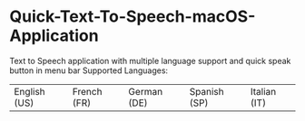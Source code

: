 # Quick-Text-To-Speech-macOS-Application
Text to Speech application with multiple language support and quick speak button in menu bar
Supported Languages:
<table>
<td>English (US)
<td>French (FR)
<td>German (DE)
<td>Spanish (SP)
<td>Italian (IT)

